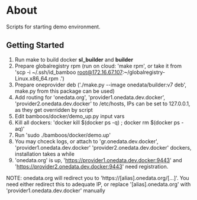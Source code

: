 About
=====

Scripts for starting demo environment.

Getting Started
---------------

1. Run make to build docker **sl_builder** and **builder**
2. Prepare globalregistry rpm (run on cloud: 'make rpm', or take it from 'scp -i ~/.ssh/id_bamboo root@172.16.67.107:~/globalregistry-Linux.x86_64.rpm .')
3. Prepare oneprovider deb ('./make.py --image onedata/builder:v7 deb', make.py from this package can be used)
4. Add routing for 'onedata.org', 'provider1.onedata.dev.docker', 'provider2.onedata.dev.docker' to /etc/hosts, IPs can be set to 127.0.0.1, as they get overridden by script
5. Edit bamboos/docker/demo_up.py input vars
6. Kill all dockers: 'docker kill $(docker ps -q) ; docker rm $(docker ps -aq)'
7. Run 'sudo ./bamboos/docker/demo.up'
8. You may chceck logs, or attach to 'gr.onedata.dev.docker', 'provider1.onedata.dev.docker' 'provider2.onedata.dev.docker' dockers, installation takes a while
9. 'onedata.org' is up, 'https://provider1.onedata.dev.docker:9443' and 'https://provider2.onedata.dev.docker:9443' need registration.

NOTE:
onedata.org will redirect you to 'https://[alias].onedata.org/[...]'. You need either redirect this to adequate IP, or replace '[alias].onedata.org' with 'provider1.onedata.dev.docker' manually

